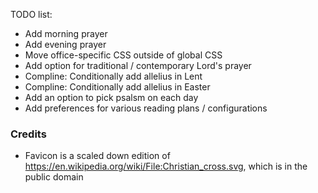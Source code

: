 TODO list:

* Add morning prayer
* Add evening prayer
* Move office-specific CSS outside of global CSS
* Add option for traditional / contemporary Lord's prayer
* Compline: Conditionally add allelius in Lent
* Compline: Conditionally add allelius in Easter
* Add an option to pick psalsm on each day
* Add preferences for various reading plans / configurations

### Credits

* Favicon is a scaled down edition of https://en.wikipedia.org/wiki/File:Christian_cross.svg, which is in the public domain
